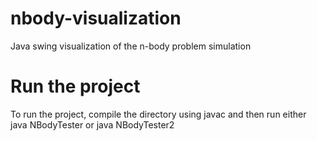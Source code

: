 # nbody-visualization
Java swing visualization of the n-body problem simulation

# Run the project
To run the project, compile the directory using javac and then run either java NBodyTester or java NBodyTester2
